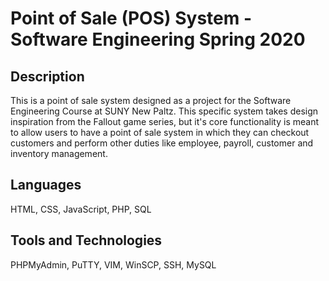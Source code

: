 # Point of Sale (POS) System - Software Engineering Spring 2020

## Description
This is a point of sale system designed as a project for the Software Engineering Course at SUNY New Paltz.  This specific system takes design inspiration from the Fallout game series, but it's core functionality is meant to allow users to have a point of sale system in which they can checkout customers and perform other duties like employee, payroll, customer and inventory management.

## Languages
HTML, CSS, JavaScript, PHP, SQL

## Tools and Technologies
PHPMyAdmin, PuTTY, VIM, WinSCP, SSH, MySQL
